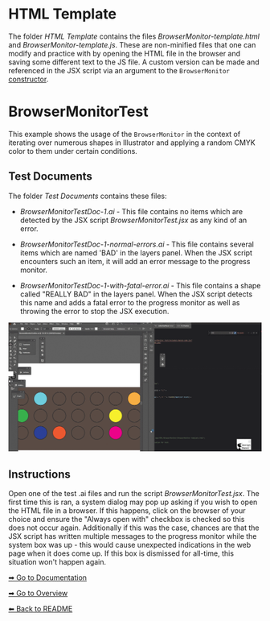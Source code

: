 # HTML Template
The folder _HTML Template_ contains the files _BrowserMonitor-template.html_ and _BrowserMonitor-template.js_. These are non-minified files that one can modify and practice with by opening the HTML file in the browser and saving some different text to the JS file. A custom version can be made and referenced in the JSX script via an argument to the `BrowserMonitor` [constructor](Documentation.md#BrowserMonitor-Constructor-Arguments).

# BrowserMonitorTest
This example shows the usage of the `BrowserMonitor` in the context of iterating over numerous shapes in Illustrator and applying a random CMYK color to them under certain conditions.

## Test Documents
The folder _Test Documents_ contains these files:

* 
	_BrowserMonitorTestDoc-1<area>.ai_ - This file contains no items which are detected by the JSX script _BrowserMonitorTest.jsx_ as any kind of an error.

* _BrowserMonitorTestDoc-1-normal-errors<area>.ai_ - This file contains several items which are named 'BAD' in the layers panel. When the JSX script encounters such an item, it will add an error message to the progress monitor.

* _BrowserMonitorTestDoc-1-with-fatal-error<area>.ai_ - This file contains a shape called "REALLY BAD" in the layers panel. When the JSX script detects this name and adds a fatal error to the progress monitor as well as throwing the error to stop the JSX execution.

![Completion-Test-Image](images/FatalErrorTest-e.gif)

## Instructions
Open one of the test .ai files and run the script _BrowserMonitorTest.jsx_. The first time this is ran, a system dialog may pop up asking if you wish to open the HTML file in a browser. If this happens, click on the browser of your choice and ensure the "Always open with" checkbox is checked so this does not occur again. Additionally if this was the case, chances are that the JSX script has written multiple messages to the progress monitor while the system box was up - this would cause unexpected indications in the web page when it does come up. If this box is dismissed for all-time, this situation won't happen again.

[➡ Go to Documentation](Documentation.md)

[➡ Go to Overview](Overview.md)

[⬅ Back to README](README.md)
